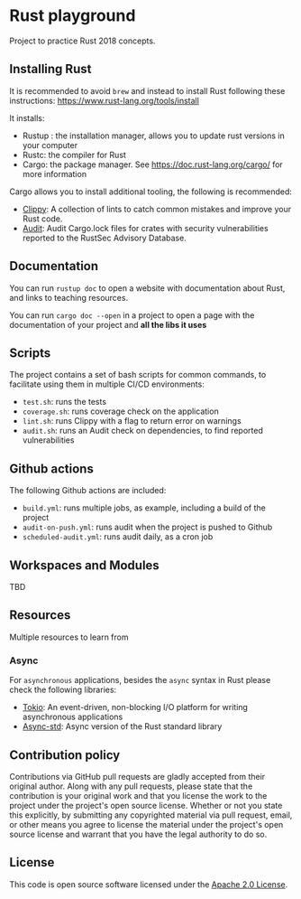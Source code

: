 # Rust playground

Project to practice Rust 2018 concepts.

## Installing Rust

It is recommended to avoid `brew` and instead to install Rust following these
instructions: https://www.rust-lang.org/tools/install

It installs:

- Rustup : the installation manager, allows you to update rust versions in your computer
- Rustc: the compiler for Rust
- Cargo: the package manager. See https://doc.rust-lang.org/cargo/ for more information

Cargo allows you to install additional tooling, the following is recommended:

- [Clippy](https://github.com/rust-lang/rust-clippy): A collection of lints to catch common mistakes and improve your
  Rust code.
- [Audit](https://github.com/rustsec/cargo-audit): Audit Cargo.lock files for crates with security vulnerabilities
  reported to the RustSec Advisory Database.

## Documentation

You can run `rustup doc` to open a website with documentation about Rust, and links to teaching resources.

You can run `cargo doc --open` in a project to open a page with the documentation of your project and **all the libs it
uses**

## Scripts

The project contains a set of bash scripts for common commands, to facilitate using them in multiple CI/CD environments:

- `test.sh`: runs the tests
- `coverage.sh`: runs coverage check on the application
- `lint.sh`: runs Clippy with a flag to return error on warnings
- `audit.sh`: runs an Audit check on dependencies, to find reported vulnerabilities

## Github actions

The following Github actions are included:

- `build.yml`: runs multiple jobs, as example, including a build of the project
- `audit-on-push.yml`: runs audit when the project is pushed to Github
- `scheduled-audit.yml`: runs audit daily, as a cron job

## Workspaces and Modules

TBD

## Resources

Multiple resources to learn from

### Async

For `asynchronous` applications, besides the `async` syntax in Rust please check the following libraries:

- [Tokio](https://crates.io/crates/tokio): An event-driven, non-blocking I/O platform for writing asynchronous
  applications
- [Async-std](https://crates.io/crates/async-std): Async version of the Rust standard library

## Contribution policy

Contributions via GitHub pull requests are gladly accepted from their original author. Along with any pull requests,
please state that the contribution is your original work and that you license the work to the project under the
project's open source license. Whether or not you state this explicitly, by submitting any copyrighted material via pull
request, email, or other means you agree to license the material under the project's open source license and warrant
that you have the legal authority to do so.

## License

This code is open source software licensed under
the [Apache 2.0 License]("http://www.apache.org/licenses/LICENSE-2.0.html").